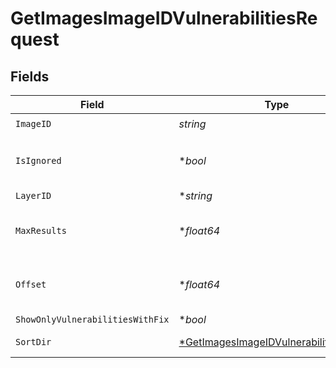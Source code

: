 # GetImagesImageIDVulnerabilitiesRequest


## Fields

| Field                                                                                                        | Type                                                                                                         | Required                                                                                                     | Description                                                                                                  |
| ------------------------------------------------------------------------------------------------------------ | ------------------------------------------------------------------------------------------------------------ | ------------------------------------------------------------------------------------------------------------ | ------------------------------------------------------------------------------------------------------------ |
| `ImageID`                                                                                                    | *string*                                                                                                     | :heavy_check_mark:                                                                                           | N/A                                                                                                          |
| `IsIgnored`                                                                                                  | **bool*                                                                                                      | :heavy_minus_sign:                                                                                           | Return ignored / not ignored entries                                                                         |
| `LayerID`                                                                                                    | **string*                                                                                                    | :heavy_minus_sign:                                                                                           | N/A                                                                                                          |
| `MaxResults`                                                                                                 | **float64*                                                                                                   | :heavy_minus_sign:                                                                                           | The number of entries to return (pagination)                                                                 |
| `Offset`                                                                                                     | **float64*                                                                                                   | :heavy_minus_sign:                                                                                           | Return entries from this offset (pagination)                                                                 |
| `ShowOnlyVulnerabilitiesWithFix`                                                                             | **bool*                                                                                                      | :heavy_minus_sign:                                                                                           | N/A                                                                                                          |
| `SortDir`                                                                                                    | [*GetImagesImageIDVulnerabilitiesSortDir](../../models/operations/getimagesimageidvulnerabilitiessortdir.md) | :heavy_minus_sign:                                                                                           | sorting direction                                                                                            |